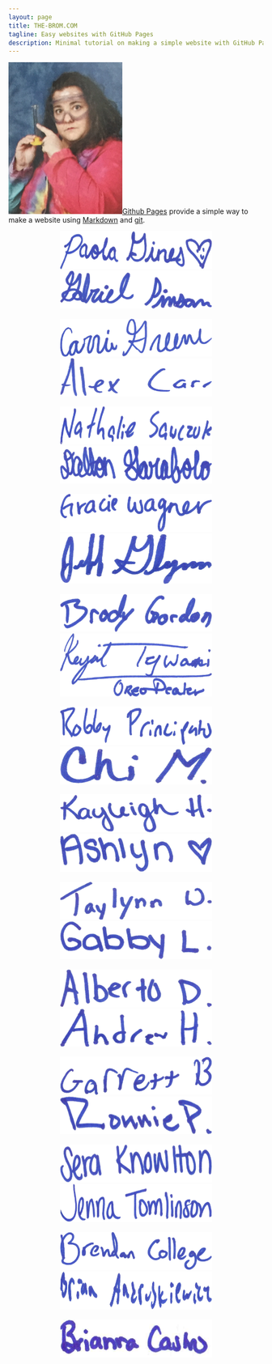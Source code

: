 ```yaml
---
layout: page
title: THE-BROM.COM
tagline: Easy websites with GitHub Pages
description: Minimal tutorial on making a simple website with GitHub Pages
---
```


<img src="bromley.png" alt="The Brom!" style="height:300px;width:225px;">[Github Pages](https://pages.github.com) provide a simple way to make a
website using
[Markdown](https://daringfireball.net/projects/markdown/) and
[git](https://git-scm.com).
<center>
<img src="signatures_optimized/1.jpg" alt="Signature" style="height:75px;width:300px;">          
<img src="signatures_optimized/2.jpg" alt="Signature" style="height:75px;width:300px;"><br><br>
<img src="signatures_optimized/3.jpg" alt="Signature" style="height:75px;width:300px;">          
<img src="signatures_optimized/4.jpg" alt="Signature" style="height:75px;width:300px;"><br><br>
<img src="signatures_optimized/5.jpg" alt="Signature" style="height:75px;width:300px;">          
<img src="signatures_optimized/6.jpg" alt="Signature" style="height:75px;width:300px;"><br><br>
<img src="signatures_optimized/7.jpg" alt="Signature" style="height:75px;width:300px;">          
<img src="signatures_optimized/8.jpg" alt="Signature" style="height:100px;width:300px;"><br><br>
<img src="signatures_optimized/9.jpg" alt="Signature" style="height:75px;width:300px;">          
<img src="signatures_optimized/10.jpg" alt="Signature" style="height:125px;width:300px;"><br><br>
<img src="signatures_optimized/11.jpg" alt="Signature" style="height:75px;width:300px;">          
<img src="signatures_optimized/12.jpg" alt="Signature" style="height:75px;width:300px;"><br><br>
<img src="signatures_optimized/13.jpg" alt="Signature" style="height:75px;width:300px;">          
<img src="signatures_optimized/14.jpg" alt="Signature" style="height:75px;width:300px;"><br><br>
<img src="signatures_optimized/15.jpg" alt="Signature" style="height:75px;width:300px;">          
<img src="signatures_optimized/16.jpg" alt="Signature" style="height:75px;width:300px;"><br><br>
<img src="signatures_optimized/17.jpg" alt="Signature" style="height:75px;width:300px;">          
<img src="signatures_optimized/18.jpg" alt="Signature" style="height:75px;width:300px;"><br><br>
<img src="signatures_optimized/19.jpg" alt="Signature" style="height:75px;width:300px;">          
<img src="signatures_optimized/20.jpg" alt="Signature" style="height:75px;width:300px;"><br><br>
<img src="signatures_optimized/21.jpg" alt="Signature" style="height:75px;width:300px;">          
<img src="signatures_optimized/22.jpg" alt="Signature" style="height:75px;width:300px;"><br><br>
<img src="signatures_optimized/23.jpg" alt="Signature" style="height:75px;width:300px;">          
<img src="signatures_optimized/24.jpg" alt="Signature" style="height:75px;width:300px;"><br><br>
<img src="signatures_optimized/25.jpg" alt="Signature" style="height:75px;width:300px;">          
</center>
